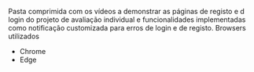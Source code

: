 Pasta comprimida com os vídeos a demonstrar as páginas de registo e d login do projeto de avaliação individual e funcionalidades implementadas como notificação customizada para erros de login e de registo.
Browsers utilizados
- Chrome
- Edge
